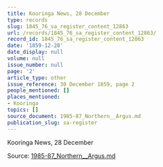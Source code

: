 ```yaml
---
title: Kooringa News, 28 December
type: records
slug: 1845_76_sa_register_content_12863
url: /records/1845_76_sa_register_content_12863/
record_id: 1845_76_sa_register_content_12863
date: '1859-12-28'
date_display: null
volume: null
issue_number: null
page: '2'
article_type: other
issue_reference: 30 December 1859, page 2
people_mentioned: []
places_mentioned:
- Kooringa
topics: []
source_document: 1985-87_Northern__Argus.md
publication_slug: sa-register
---
```


Kooringa News, 28 December

Source: [1985-87_Northern__Argus.md](/downloads/markdown/1985-87_Northern__Argus.md)
